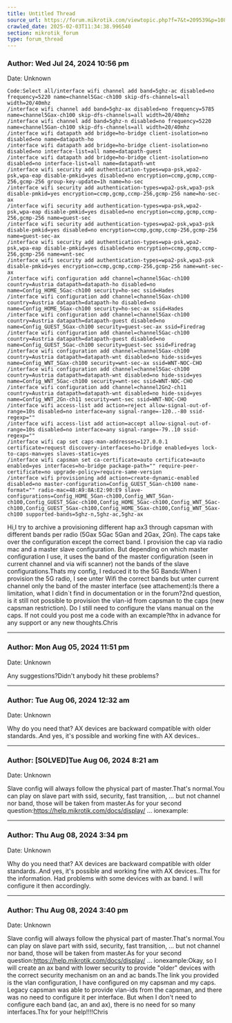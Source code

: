 ```yaml
---
title: Untitled Thread
source_url: https://forum.mikrotik.com/viewtopic.php?f=7&t=209539&p=1089687#p1089687
crawled_date: 2025-02-03T11:34:38.996540
section: mikrotik_forum
type: forum_thread
---
```


### Author: Wed Jul 24, 2024 10:56 pm
Date: Unknown

```
Code:Select all/interface wifi channel add band=5ghz-ac disabled=no frequency=5220 name=channel5Gac-ch100 skip-dfs-channels=all width=20/40mhz
/interface wifi channel add band=5ghz-ax disabled=no frequency=5785 name=channel5Gax-ch100 skip-dfs-channels=all width=20/40mhz
/interface wifi channel add band=5ghz-n disabled=no frequency=5220 name=channel5Gan-ch100 skip-dfs-channels=all width=20/40mhz
/interface wifi datapath add bridge=ho-bridge client-isolation=no disabled=no name=datapath-ho
/interface wifi datapath add bridge=ho-bridge client-isolation=no disabled=no interface-list=all name=datapath-guest
/interface wifi datapath add bridge=ho-bridge client-isolation=no disabled=no interface-list=all name=datapath-wnt
/interface wifi security add authentication-types=wpa-psk,wpa2-psk,wpa-eap disable-pmkid=yes disabled=no encryption=ccmp,gcmp,ccmp-256,gcmp-256 group-key-update=1h name=ho-sec
/interface wifi security add authentication-types=wpa2-psk,wpa3-psk disable-pmkid=yes encryption=ccmp,gcmp,ccmp-256,gcmp-256 name=ho-sec-ax
/interface wifi security add authentication-types=wpa-psk,wpa2-psk,wpa-eap disable-pmkid=yes disabled=no encryption=ccmp,gcmp,ccmp-256,gcmp-256 name=guest-sec
/interface wifi security add authentication-types=wpa2-psk,wpa3-psk disable-pmkid=yes disabled=no encryption=ccmp,gcmp,ccmp-256,gcmp-256 name=guest-sec-ax
/interface wifi security add authentication-types=wpa-psk,wpa2-psk,wpa-eap disable-pmkid=yes disabled=no encryption=ccmp,gcmp,ccmp-256,gcmp-256 name=wnt-sec
/interface wifi security add authentication-types=wpa2-psk,wpa3-psk disable-pmkid=yes encryption=ccmp,gcmp,ccmp-256,gcmp-256 name=wnt-sec-ax
/interface wifi configuration add channel=channel5Gac-ch100 country=Austria datapath=datapath-ho disabled=no name=Config_HOME_5Gac-ch100 security=ho-sec ssid=Hades
/interface wifi configuration add channel=channel5Gax-ch100 country=Austria datapath=datapath-ho disabled=no name=Config_HOME_5Gax-ch100 security=ho-sec-ax ssid=Hades
/interface wifi configuration add channel=channel5Gax-ch100 country=Austria datapath=datapath-guest disabled=no name=Config_GUEST_5Gax-ch100 security=guest-sec-ax ssid=Firedrag
/interface wifi configuration add channel=channel5Gac-ch100 country=Austria datapath=datapath-guest disabled=no name=Config_GUEST_5Gac-ch100 security=guest-sec ssid=Firedrag
/interface wifi configuration add channel=channel5Gax-ch100 country=Austria datapath=datapath-wnt disabled=no hide-ssid=yes name=Config_WNT_5Gax-ch100 security=wnt-sec-ax ssid=WNT-NOC-CHO
/interface wifi configuration add channel=channel5Gac-ch100 country=Austria datapath=datapath-wnt disabled=no hide-ssid=yes name=Config_WNT_5Gac-ch100 security=wnt-sec ssid=WNT-NOC-CHO
/interface wifi configuration add channel=channel2Gn2-ch11 country=Austria datapath=datapath-wnt disabled=no hide-ssid=yes name=Config_WNT_2Gn-ch11 security=wnt-sec ssid=WNT-NOC-CHO
/interface wifi access-list add action=reject allow-signal-out-of-range=10s disabled=no interface=any signal-range=-120..-80 ssid-regexp=""
/interface wifi access-list add action=accept allow-signal-out-of-range=10s disabled=no interface=any signal-range=-79..10 ssid-regexp=""
/interface wifi cap set caps-man-addresses=127.0.0.1 certificate=request discovery-interfaces=ho-bridge enabled=yes lock-to-caps-man=yes slaves-static=yes
/interface wifi capsman set ca-certificate=auto certificate=auto enabled=yes interfaces=ho-bridge package-path="" require-peer-certificate=no upgrade-policy=require-same-version
/interface wifi provisioning add action=create-dynamic-enabled disabled=no master-configuration=Config_GUEST_5Gan-ch100 name-format="" radio-mac=48:A9:8A:E2:90:E9 slave-configurations=Config_HOME_5Gan-ch100,Config_WNT_5Gan-
ch100,Config_GUEST_5Gac-ch100,Config_HOME_5Gac-ch100,Config_WNT_5Gac-ch100,Config_GUEST_5Gax-ch100,Config_HOME_5Gax-ch100,Config_WNT_5Gax-ch100 supported-bands=5ghz-n,5ghz-ac,5ghz-ax
```

Hi,I try to archive a provisioning different hap ax3 through capsman with different bands per radio (5Gax 5Gac 5Gan and 2Gax, 2Gn). The caps take over the configuration except the correct band. I provision the cap via radio mac and a master slave configuration. But depending on which master configuration I use, it uses the band of the master configuration (seen in current channel and via wifi scanner) not the bands of the slave configurations.Thats my config, I reduced it to the 5G Bands:When I provision the 5G radio, I see unter Wifi the correct bands but unter current channel only the band of the master interface (see attachement):Is there a limitation, what I didn´t find in documentation or in the forum?2nd question, is it still not possible to provision the vlan-id from capsman to the caps (new capsman restriction). Do I still need to configure the vlans manual on the caps. If not could you post me a code with an excample?thx in advance for any support or any new thoughts.Chris


---
### Author: Mon Aug 05, 2024 11:51 pm
Date: Unknown

Any suggestions?Didn't anybody hit these problems?


---
### Author: Tue Aug 06, 2024 12:32 am
Date: Unknown

Why do you need that? AX devices are backward compatible with older standards..And yes, it's possible and working fine with AX devices..


---
### Author: [SOLVED]Tue Aug 06, 2024 8:21 am
Date: Unknown

Slave config will always follow the physical part of master.That's normal.You can play on slave part with ssid, security, fast transition, ... but not channel nor band, those will be taken from master.As for your second question:https://help.mikrotik.com/docs/display/ ... ionexample:


---
### Author: Thu Aug 08, 2024 3:34 pm
Date: Unknown

Why do you need that? AX devices are backward compatible with older standards..And yes, it's possible and working fine with AX devices..Thx for the information. Had problems with some devices with ax band. I will configure it then accordingly.


---
### Author: Thu Aug 08, 2024 3:40 pm
Date: Unknown

Slave config will always follow the physical part of master.That's normal.You can play on slave part with ssid, security, fast transition, ... but not channel nor band, those will be taken from master.As for your second question:https://help.mikrotik.com/docs/display/ ... ionexample:Okay, so I will create an ax band with lower security to provide "older" devices with the correct security mechanism on an and ac bands.The link you provided is the vlan configuration, I have configured on my capsman and my caps. Legacy capsman was able to provide vlan-ids from the capsman, and there was no need to configure it per interface. But when I don't need to configure each band (ac, an and ax), there is no need for so many interfaces.Thx for your help!!!!Chris

